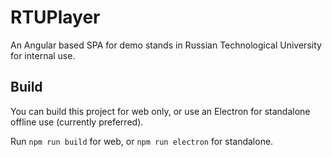 # RTUPlayer

An Angular based SPA for demo stands in Russian Technological University for internal use.


## Build

You can build this project for web only, or use an Electron for standalone offline use (currently preferred). 

Run `npm run build` for web, or `npm run electron` for standalone.
